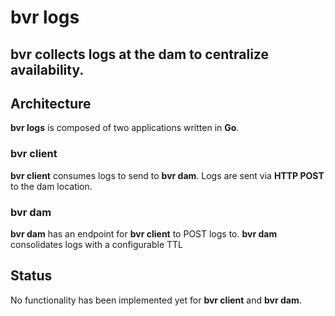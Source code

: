 # bvr logs
bvr collects logs at the dam to centralize availability.
---
## Architecture
**bvr logs** is composed of two applications written in **Go**.
### bvr client
**bvr client** consumes logs to send to **bvr dam**. Logs are sent via **HTTP POST** to the dam location.
### bvr dam
**bvr dam** has an endpoint for **bvr client** to POST logs to. **bvr dam** consolidates logs with a configurable TTL
## Status
No functionality has been implemented yet for **bvr client** and **bvr dam**.
